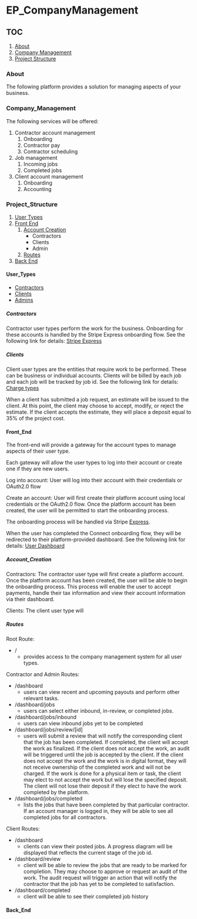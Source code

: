# EP_CompanyManagement

## TOC
1. [About](#About)
2. [Company Management](#Company_Management)
3. [Project Structure](#Project_Structure)

### About
The following platform provides a solution for managing aspects of your
business.

### Company_Management
The following services will be offered:

1. Contractor account management
    1. Onboarding
    2. Contractor pay
    3. Contractor scheduling 
2. Job management
    1. Incoming jobs
    2. Completed jobs
3. Client account management
    1. Onboarding
    2. Accounting

### Project_Structure
1. [User Types](#User_Types)
2. [Front End](#Front_End)
    1. [Account Creation](#Account_Creation)
        - Contractors
        - Clients
        - Admin
    2. [Routes](#Routes)
3. [Back End](#Back_End)

#### User_Types
- [Contractors](#Contractors)
- [Clients](#Clients)
- [Admins](#Admins)

##### Contractors
Contractor user types perform the work for the business. Onboarding for these
accounts is handled by the Stripe Express onboarding flow. See the following
link for details: 
[Stripe Express](https://stripe.com/docs/connect/express-accounts)

##### Clients
Client user types are the entities that require work to be performed. These
can be business or individual accounts. Clients will be billed by each job and 
each job will be tracked by job id.
See the following link for details:
[Charge types](https://stripe.com/docs/connect/charges)

When a client has submitted a job request, an estimate will be issued to 
the client. At this point, the client may choose to accept, modify, or reject
the estimate. If the client accepts the estimate, they will place a deposit
equal to 35% of the project cost.

#### Front_End
The front-end will provide a gateway for the account types to manage aspects
of their user type.

Each gateway will allow the user types to log into their account or create one
if they are new users. 

Log into account:
User will log into their account with their credentials or OAuth2.0 flow

Create an account:
User will first create their platform account using local credentials or the 
OAuth2.0 flow. Once the platform account has been created, the user will be
permitted to start the onboarding process.

The onboarding process will be handled via Stripe [Express](https://stripe.com/docs/connect/express-accounts).

When the user has completed the Connect onboarding flow, they will be redirected
to their platform-provided dashboard. See the following link for details:
[User Dashboard](https://stripe.com/docs/connect/express-dashboard)

##### Account_Creation
Contractors: 
The contractor user type will first create a platform account. Once the
platform account has been created, the user will be able to begin the 
onboarding process. This process will enable the user to accept payments,
handle their tax information and view their account information via their 
dashboard.

Clients: 
The client user type will 

##### Routes
Root Route:
- /
    - provides access to the company management system for all user types.

Contractor and Admin Routes:
- /dashboard
    - users can view recent and upcoming payouts and perform other relevant tasks.
- /dashboard/jobs
    - users can select either inbound, in-review, or completed jobs.
- /dashboard/jobs/inbound
    - users can view inbound jobs yet to be completed
- /dashboard/jobs/review/[id]
    - users will submit a review that will notify the corresponding client that 
    the job has been completed. If completed, the client will accept the work as finalized. 
    If the client does not accept the work, an audit will be triggered until
    the job is accepted by the client. If the client does not accept the work
    and the work is in digital format, they will not receive ownership of the
    completed work and will not be charged. If the work is done for a physical
    item or task, the client may elect to not accept the work but will lose the
    specified deposit. The client will not lose their deposit if they elect to
    have the work completed by the platform.
- /dashboard/jobs/completed
    - lists the jobs that have been completed by that particular contractor. If 
    an account manager is logged in, they will be able to see all completed
    jobs for all contractors.

Client Routes:
- /dashboard
    - clients can view their posted jobs. A progress diagram will be displayed
    that reflects the current stage of the job id.
- /dashboard/review
    - client will be able to review the jobs that are ready to be marked for
    completion. They may choose to approve or request an audit of the work. The
    audit request will trigger an action that will notify the contractor that
    the job has yet to be completed to satisfaction.
- /dashboard/completed
    - client will be able to see their completed job history



#### Back_End
